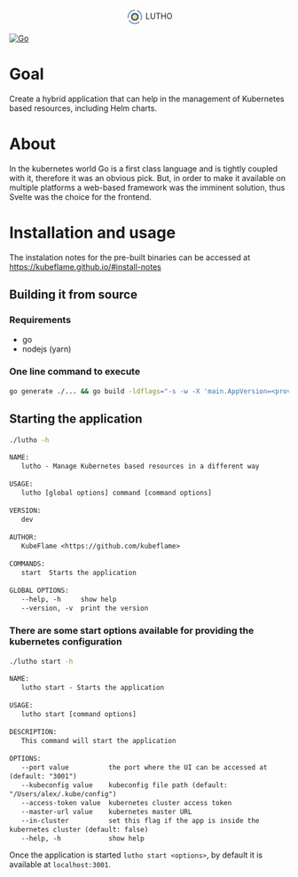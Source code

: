 <p align="center"><img alt="lutho" src="./frontend/src/assets/cognitive.svg" width="32px" height="32px" align="center" /> LUTHO</p>

[![Go](https://github.com/kubeflame/lutho/actions/workflows/go.yml/badge.svg)](https://github.com/kubeflame/lutho/actions/workflows/go.yml)

# Goal

Create a hybrid application that can help in the management of Kubernetes based resources, including Helm charts.

# About

In the kubernetes world Go is a first class language and is tightly coupled with it, therefore it was an obvious pick. 
But, in order to make it available on multiple platforms a web-based framework was the imminent solution, thus Svelte was the choice for the frontend.

# Installation and usage

The instalation notes for the pre-built binaries can be accessed at https://kubeflame.github.io/#install-notes

## Building it from source

### Requirements
 - go
 - nodejs (yarn)

### One line command to execute
```bash
go generate ./... && go build -ldflags="-s -w -X 'main.AppVersion=<provide-a-version>'"
```

## Starting the application

```bash
./lutho -h
```

```
NAME:
   lutho - Manage Kubernetes based resources in a different way

USAGE:
   lutho [global options] command [command options]

VERSION:
   dev

AUTHOR:
   KubeFlame <https://github.com/kubeflame>

COMMANDS:
   start  Starts the application

GLOBAL OPTIONS:
   --help, -h     show help
   --version, -v  print the version
```

### There are some start options available for providing the kubernetes configuration

```bash
./lutho start -h
```

```
NAME:
   lutho start - Starts the application

USAGE:
   lutho start [command options]

DESCRIPTION:
   This command will start the application

OPTIONS:
   --port value          the port where the UI can be accessed at (default: "3001")
   --kubeconfig value    kubeconfig file path (default: "/Users/alex/.kube/config")
   --access-token value  kubernetes cluster access token
   --master-url value    kubernetes master URL
   --in-cluster          set this flag if the app is inside the kubernetes cluster (default: false)
   --help, -h            show help
```

Once the application is started `lutho start <options>`, by default it is available at `localhost:3001`.
